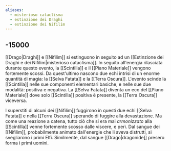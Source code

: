 ```yaml
---
aliases:
  - misterioso cataclisma
  - estinzione dei Draghi
  - estinzione dei Nifilim
---
```

## -15000
<span data-date='-15000' data-name='Draghi e Nifilim'></span>

[[Drago|Draghi]] e [[Nifilim]] si estinguono in seguito ad un [[Estinzione dei Draghi e dei Nifilim|misterioso cataclisma]]. In seguito all'energia rilasciata durante questo evento, la [[Scintilla]] e il [[Piano Materiale]] vengono fortemente scossi. Da quest'ultimo nascono due echi intrisi di un enorme quantità di magia: la [[Selva Fatata]] e la [[Terra Oscura]]. L'evento scinde la [[Scintilla]] nelle sue componenti elementari basiche, e nelle sue due modalità: positiva e negativa. La [[Selva Fatata]] diventa un eco del [[Piano Materiale]] dove solo [[Scintilla]] positiva è presente, la [[Terra Oscura]] viceversa. 

I superstiti di alcuni dei [[Nifilim]] fuggirono in questi due echi [[Selva Fatata]] e nella [[Terra Oscura]] sperando di fuggire alla devastazione. Ma come una reazione a catena, tutto ciò che si era mai *armonizzato* alla [[Scintilla]] venne fortemente scosso dalle viscere, e perì. Dal sangue dei [[Nifilim]], probabilmente animato dall'energie che li aveva distrutti, si svegliarono i primi Elfi. Similmente, dal sangue [[Drago|dragonide]] presero forma i primi uomini. 